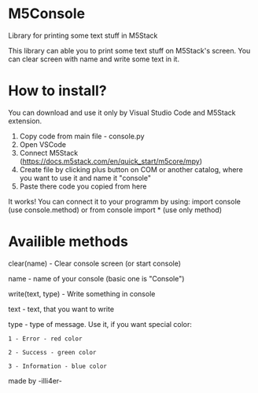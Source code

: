 # M5Console
Library for printing some text stuff in M5Stack

This library can able you to print some text stuff on M5Stack's screen.
You can clear screen with name and write some text in it. 

# How to install?
You can download and use it only by Visual Studio Code and M5Stack extension.
1. Copy code from main file - console.py
2. Open VSCode
3. Connect M5Stack (https://docs.m5stack.com/en/quick_start/m5core/mpy)
4. Create file by clicking plus button on COM or another catalog, where you want to use it and name it "console"
5. Paste there code you copied from here

It works!
You can connect it to your programm by using:
import console (use console.method)
  or
from console import * (use only method)

# Availible methods
clear(name) - Clear console screen (or start console)

   name - name of your console (basic one is "Console")

write(text, type) - Write something in console

   text - text, that you want to write
  
   type - type of message. Use it, if you want special color:
  
    1 - Error - red color
    
    2 - Success - green color
    
    3 - Information - blue color
    



made by -illi4er-
